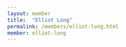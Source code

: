 ```yaml
---
layout: member
title:  "Elliot Long"
permalink: /members/elliot-long.html
member: elliot-long
---
```

